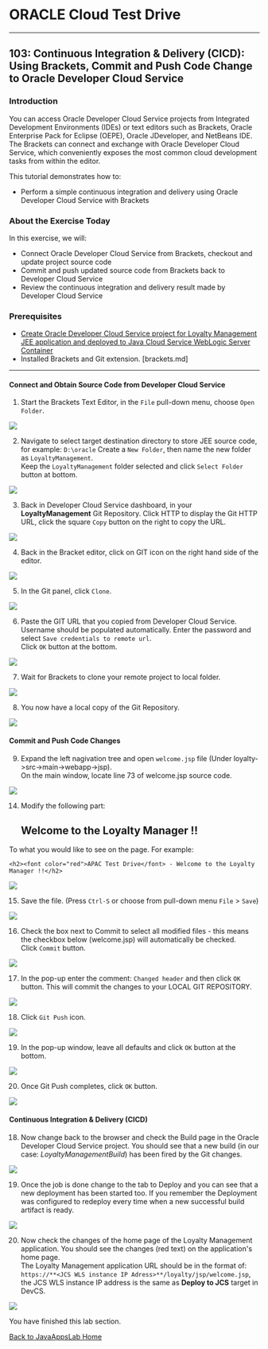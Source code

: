 # ORACLE Cloud Test Drive #
-----
## 103: Continuous Integration & Delivery (CICD): Using Brackets, Commit and Push Code Change to Oracle Developer Cloud Service ##

### Introduction ###
You can access Oracle Developer Cloud Service projects from Integrated Development Environments (IDEs) or text editors such as Brackets, Oracle Enterprise Pack for Eclipse (OEPE), Oracle JDeveloper, and NetBeans IDE. The Brackets can connect and exchange with Oracle Developer Cloud Service, which conveniently exposes the most common cloud development tasks from within the editor. 

This tutorial demonstrates how to:
- Perform a simple continuous integration and delivery using Oracle Developer Cloud Service with Brackets

### About the Exercise Today ###
In this exercise, we will:
- Connect Oracle Developer Cloud Service from Brackets, checkout and update project source code
- Commit and push updated source code from Brackets back to Developer Cloud Service
- Review the continuous integration and delivery result made by Developer Cloud Service

### Prerequisites ###
+ [Create Oracle Developer Cloud Service project for Loyalty Management JEE application and deployed to Java Cloud Service WebLogic Server Container](102-JavaAppsLab.md)
+ Installed Brackets and Git extension. [brackets.md]

----

#### Connect and Obtain Source Code from Developer Cloud Service ####

1. Start the Brackets Text Editor, in the `File` pull-down menu, choose `Open Folder`.

![](images/103/02.openfolder.png)

2. Navigate to select target destination directory to store JEE source code, for example: `D:\oracle`
   Create a `New Folder`, then name the new folder as `LoyaltyManagement`.  
   Keep the `LoyaltyManagement` folder selected and click `Select Folder` button at bottom.

![](images/103/03.selectfolder.png)

3. Back in Developer Cloud Service dashboard, in your **LoyaltyManagement** Git Repository. Click HTTP to display the Git HTTP URL, click the square `Copy` button on the right to copy the URL.

![](images/103/04.devcs.git.png)

4. Back in the Bracket editor, click on GIT icon on the right hand side of the editor.

![](images/103/05.brackets.git.png)

5. In the Git panel, click `Clone`.

![](images/103/06.brackets.clone.png)

6. Paste the GIT URL that you copied from Developer Cloud Service. Username should be populated automatically. Enter the password and select `Save credentials to remote url`.  
Click `OK` button at the bottom.

![](images/103/07.brackets.clone1.png)

7. Wait for Brackets to clone your remote project to local folder.

![](images/103/08.brackets.clone2.png)

8. You now have a local copy of the Git Repository.

![](images/103/09.brackets.clone3.png)

#### Commit and Push Code Changes ####

9. Expand the left nagivation tree and open `welcome.jsp` file (Under loyalty->src->main->webapp->jsp).  
On the main window, locate line 73 of welcome.jsp source code.

![](images/103/10.brackets.change.png)

14. Modify the following part:

  	<h2>Welcome to the Loyalty Manager !!</h2>

To what you would like to see on the page. For example:

	<h2><font color="red">APAC Test Drive</font> - Welcome to the Loyalty Manager !!</h2>

![](images/103/11.brackets.change1.png)

15. Save the file. (Press `Ctrl-S` or choose from pull-down menu `File` > `Save`)

![](images/103/12.brackets.save.png)

16. Check the box next to Commit to select all modified files - this means the checkbox below (welcome.jsp) will automatically be checked.  
Click `Commit` button.

![](images/103/13.brackets.commit.png)

17. In the pop-up enter the comment: `Changed header` and then click `OK` button. This will commit the changes to your LOCAL GIT REPOSITORY.

![](images/103/14.brackets.commit1.png)

18. Click `Git Push` icon.

![](images/103/15.brackets.commit2.png)

19. In the pop-up window, leave all defaults and click `OK` button at the bottom.

![](images/103/15.brackets.commit3.png)

20. Once Git Push completes, click `OK` button.

![](images/103/16.brackets.done.png)

#### Continuous Integration & Delivery (CICD) ####

18. Now change back to the browser and check the Build page in the Oracle Developer Cloud Service project. You should see that a new build (in our case: *LoyaltyManagementBuild*) has been fired by the Git changes.

![](images/103/21.png)

19. Once the job is done change to the tab to Deploy and you can see that a new deployment has been started too. If you remember the Deployment was configured to redeploy every time when a new successful build artifact is ready.

![](images/103/22.png)

20. Now check the changes of the home page of the Loyalty Management application. You should see the changes (red text) on the application's home page.  
    The Loyalty Management application URL should be in the format of:  
	`https://**<JCS WLS instance IP Adress>**/loyalty/jsp/welcome.jsp`, the JCS WLS instance IP address is the same as **Deploy to JCS** target in DevCS.

![](images/103/23.png)

You have finished this lab section.

[Back to JavaAppsLab Home](README.md)
